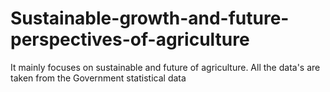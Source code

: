 # Sustainable-growth-and-future-perspectives-of-agriculture
It mainly focuses on sustainable and future of agriculture. All the data's are taken from the Government statistical data
